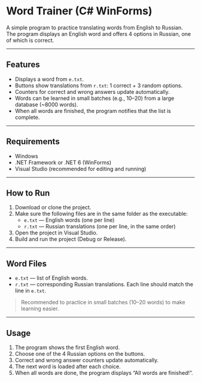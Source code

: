 # Word Trainer (C# WinForms)

A simple program to practice translating words from English to Russian.  
The program displays an English word and offers 4 options in Russian, one of which is correct.

---

## Features

- Displays a word from `e.txt`.
- Buttons show translations from `r.txt`: 1 correct + 3 random options.
- Counters for correct and wrong answers update automatically.
- Words can be learned in small batches (e.g., 10–20) from a large database (~8000 words).
- When all words are finished, the program notifies that the list is complete.

---

## Requirements

- Windows
- .NET Framework or .NET 6 (WinForms)
- Visual Studio (recommended for editing and running)

---

## How to Run

1. Download or clone the project.
2. Make sure the following files are in the same folder as the executable:
   - `e.txt` — English words (one per line)
   - `r.txt` — Russian translations (one per line, in the same order)
3. Open the project in Visual Studio.
4. Build and run the project (Debug or Release).

---

## Word Files

- `e.txt` — list of English words.  
- `r.txt` — corresponding Russian translations. Each line should match the line in `e.txt`.

> Recommended to practice in small batches (10–20 words) to make learning easier.

---

## Usage

1. The program shows the first English word.
2. Choose one of the 4 Russian options on the buttons.
3. Correct and wrong answer counters update automatically.
4. The next word is loaded after each choice.
5. When all words are done, the program displays “All words are finished!”.
